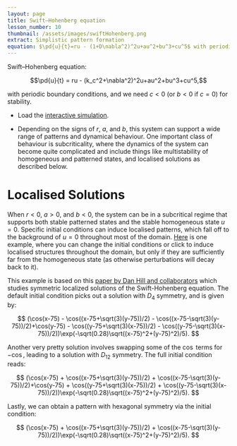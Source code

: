 ```yaml
---
layout: page
title: Swift–Hohenberg equation
lesson_number: 10
thumbnail: /assets/images/swiftHohenberg.png
extract: Simplistic pattern formation 
equation: $\pd{u}{t}=ru - (1+D\nabla^2)^2u+au^2+bu^3+cu^5$ with periodic boundary conditions
---
```

Swift–Hohenberg equation:

$$\pd{u}{t} = ru - (k_c^2+\nabla^2)^2u+au^2+bu^3+cu^5,$$

with periodic boundary conditions, and we need $c<0$ (or $b<0$ if $c=0$) for stability.

* Load the [interactive simulation](/sim/?preset=swiftHohenberg). 

* Depending on the signs of $r$, $a$, and $b$, this system can support a wide range of patterns and dynamical behaviour. One important class of behaviour is subcriticality, where the dynamics of the system can become quite complicated and include things like multistability of homogeneous and patterned states, and localised solutions as described below.

# Localised Solutions

When $r<0$, $a>0$, and $b<0$, the system can be in a subcritical regime that supports both stable patterned states and the stable homogeneous state $u=0$. Specific initial conditions can induce localised patterns, which fall off to the background of $u=0$ throughout most of the domain. [Here](/sim/?preset=swiftHohenbergLocalised) is one example, where you can change the initial conditions or click to induce localised structures throughout the domain, but only if they are sufficiently far from the homogeneous state (as otherwise perturbations will decay back to it).

This example is based on this [paper by Dan Hill and collaborators]() which studies symmetric localized solutions of the Swift-Hohenberg equation. The default initial condition picks out a solution with $D_4$ symmetry, and is given by:

$$
(\cos(x-75) - \cos((x-75+\sqrt(3)(y-75))/2) - \cos((x-75-\sqrt(3)(y-75))/2)+\cos(y-75) - \cos((y-75+\sqrt(3)(x-75))/2) - \cos((y-75-\sqrt(3)(x-75))/2))\exp(-\sqrt(0.28)\sqrt((x-75)^2+(y-75)^2)/5).
$$

Another very pretty solution involves swapping some of the $\cos$ terms for $-\cos$, leading to a solution with $D_{12}$ symmetry. The full initial condition reads:

$$
(\cos(x-75) + \cos((x-75+\sqrt(3)(y-75))/2) + \cos((x-75-\sqrt(3)(y-75))/2)+\cos(y-75) + \cos((y-75+\sqrt(3)(x-75))/2) + \cos((y-75-\sqrt(3)(x-75))/2))\exp(-\sqrt(0.28)\sqrt((x-75)^2+(y-75)^2)/5).
$$

Lastly, we can obtain a pattern with hexagonal symmetry via the initial condition:

$$
(\cos(x-75) + \cos((x-75+\sqrt(3)(y-75))/2) + \cos((x-75-\sqrt(3)(y-75))/2))\exp(-\sqrt(0.28)\sqrt((x-75)^2+(y-75)^2)/5).
$$
